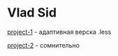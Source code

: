 # Vlad Sid

[project-1](https://insilicoo.github.io/src/ "адаптивная") - адаптивная верска .less

[project-2](https://InSilicoO.github.io/landingPage/src "landingPage") - сомнительно

